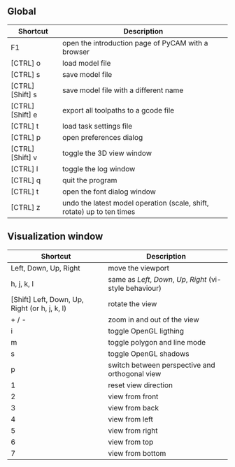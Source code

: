 Global
------

  Shortcut          | Description
  ----------------- | ------------------------------------------------------------------------
  F1                | open the introduction page of PyCAM with a browser
  [CTRL] o          | load model file
  [CTRL] s          | save model file
  [CTRL] [Shift] s  | save model file with a different name
  [CTRL] [Shift] e  | export all toolpaths to a gcode file
  [CTRL] t          | load task settings file
  [CTRL] p          | open preferences dialog
  [CTRL] [Shift] v  | toggle the 3D view window
  [CTRL] l          | toggle the log window
  [CTRL] q          | quit the program
  [CTRL] t          | open the font dialog window
  [CTRL] z          | undo the latest model operation (scale, shift, rotate) up to ten times

Visualization window
--------------------

  Shortcut                                        | Description
  ----------------------------------------------- | ------------------------------------------------------------
  Left, Down, Up, Right                           | move the viewport
  h, j, k, l                                      | same as *Left*, *Down*, *Up*, *Right* (vi-style behaviour)
  [Shift] Left, Down, Up, Right (or h, j, k, l)   | rotate the view
  + / -                                           | zoom in and out of the view
  i                                               | toggle OpenGL ligthing
  m                                               | toggle polygon and line mode
  s                                               | toggle OpenGL shadows
  p                                               | switch between perspective and orthogonal view
  1                                               | reset view direction
  2                                               | view from front
  3                                               | view from back
  4                                               | view from left
  5                                               | view from right
  6                                               | view from top
  7                                               | view from bottom

